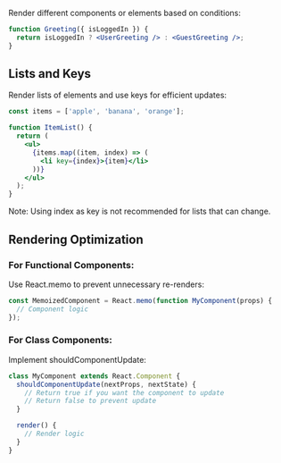 Render different components or elements based on conditions:

```jsx
function Greeting({ isLoggedIn }) {
  return isLoggedIn ? <UserGreeting /> : <GuestGreeting />;
}
```

## Lists and Keys

Render lists of elements and use keys for efficient updates:

```jsx
const items = ['apple', 'banana', 'orange'];

function ItemList() {
  return (
    <ul>
      {items.map((item, index) => (
        <li key={index}>{item}</li>
      ))}
    </ul>
  );
}
```

Note: Using index as key is not recommended for lists that can change.

## Rendering Optimization

### For Functional Components:
Use React.memo to prevent unnecessary re-renders:

```jsx
const MemoizedComponent = React.memo(function MyComponent(props) {
  // Component logic
});
```

### For Class Components:
Implement shouldComponentUpdate:

```jsx
class MyComponent extends React.Component {
  shouldComponentUpdate(nextProps, nextState) {
    // Return true if you want the component to update
    // Return false to prevent update
  }

  render() {
    // Render logic
  }
}
```


